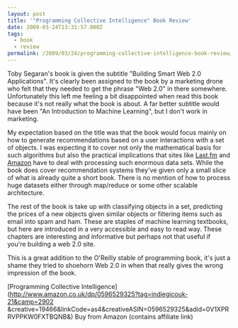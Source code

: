 ```yaml
---
layout: post
title: '"Programming Collective Intelligence" Book Review'
date: 2009-03-24T13:31:57.000Z
tags:
  - book
  - review
permalink: /2009/03/24/programming-collective-intelligence-book-review/
---
```

Toby Segaran's book is given the subtitle "Building Smart Web 2.0 Applications". It's clearly been assigned to
the book by a marketing drone who felt that they needed to get the phrase "Web 2.0" in there somewhere.
Unfortunately this left me feeling a bit disappointed when read this book because it's not really what the
book is about. A far better subtitle would have been "An Introduction to Machine Learning", but I don't work
in marketing.

My expectation based on the title was that the book would focus mainly on how to generate recommendations
based on a user interactions with a set of objects. I was expecting it to cover not only the mathematical
basis for such algorithms but also the practical implications that sites like [Last.fm](http://www.last.fm)
and [Amazon](http://www.amazon.co.uk) have to deal with processing such enormous data sets. While the book
does cover recommendation systems they've given only a small slice of what is already quite a short book.
There is no mention of how to process huge datasets either through map/reduce or some other scalable
architecture.

The rest of the book is take up with classifying objects in a set, predicting the prices of a new objects
given similar objects or filtering items such as email into spam and ham. These are staples of machine
learning textbooks, but here are introduced in a very accessible and easy to read way. These chapters are
interesting and informative but perhaps not that useful if you're building a web 2.0 site.
<!--more-->

This is a great addition to the O'Reilly stable of programming book, it's just a shame they tried to shoehorn
Web 2.0 in when that really gives the wrong impression of the book.

[Programming Collective Intelligence](http://www.amazon.co.uk/dp/0596529325?tag=indiegicouk-21&camp=2902
&creative=19466&linkCode=as4&creativeASIN=0596529325&adid=0V1XPRRVPPKW0FXTBQNB&) Buy from Amazon (contains
affiliate link)
